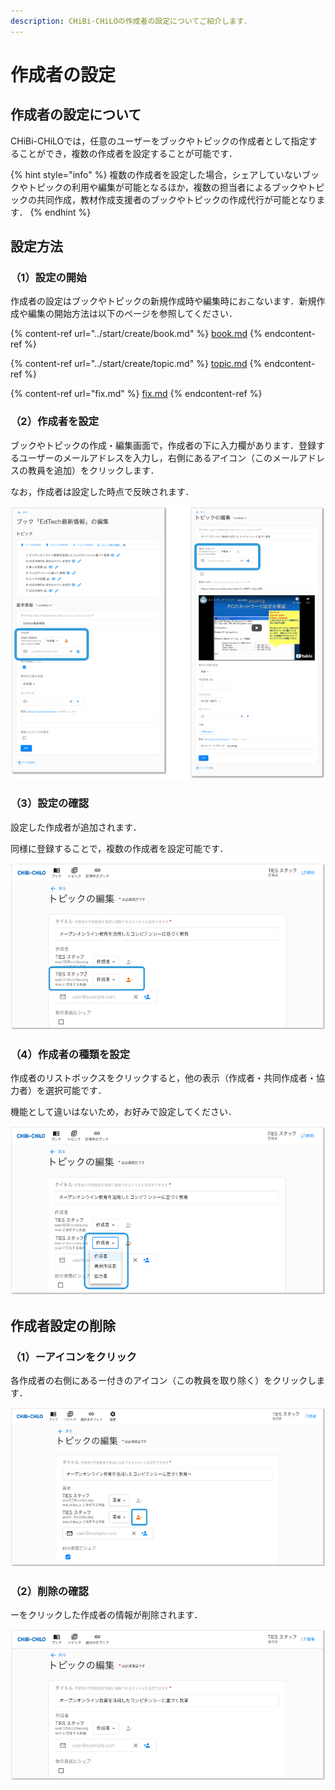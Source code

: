```yaml
---
description: CHiBi-CHiLOの作成者の設定についてご紹介します．
---
```


# 作成者の設定

## 作成者の設定について

CHiBi-CHiLOでは，任意のユーザーをブックやトピックの作成者として指定することができ，複数の作成者を設定することが可能です．

{% hint style="info" %}
複数の作成者を設定した場合，シェアしていないブックやトピックの利用や編集が可能となるほか，複数の担当者によるブックやトピックの共同作成，教材作成支援者のブックやトピックの作成代行が可能となります．
{% endhint %}

## 設定方法

### （1）設定の開始

作成者の設定はブックやトピックの新規作成時や編集時におこないます．新規作成や編集の開始方法は以下のページを参照してください．

{% content-ref url="../start/create/book.md" %}
[book.md](../start/create/book.md)
{% endcontent-ref %}

{% content-ref url="../start/create/topic.md" %}
[topic.md](../start/create/topic.md)
{% endcontent-ref %}

{% content-ref url="fix.md" %}
[fix.md](fix.md)
{% endcontent-ref %}

### （2）作成者を設定

ブックやトピックの作成・編集画面で，作成者の下に入力欄があります．登録するユーザーのメールアドレスを入力し，右側にあるアイコン（このメールアドレスの教員を追加）をクリックします．

なお，作成者は設定した時点で反映されます．

![](<../../.gitbook/assets/image (69).png>)

### （3）設定の確認

設定した作成者が追加されます．

同様に登録することで，複数の作成者を設定可能です．

![](<../../.gitbook/assets/image (172).png>)

### （4）作成者の種類を設定

作成者のリストボックスをクリックすると，他の表示（作成者・共同作成者・協力者）を選択可能です．

機能として違いはないため，お好みで設定してください．

![](<../../.gitbook/assets/image (198).png>)

## 作成者設定の削除

### （1）ーアイコンをクリック

各作成者の右側にあるー付きのアイコン（この教員を取り除く）をクリックします．

![](<../../.gitbook/assets/image (105).png>)

### （2）削除の確認

ーをクリックした作成者の情報が削除されます．

![](<../../.gitbook/assets/image (338).png>)
